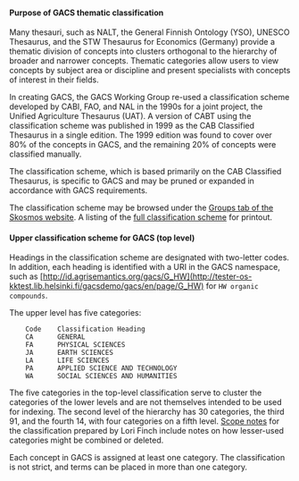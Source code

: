 #### Purpose of GACS thematic classification

Many thesauri, such as NALT, the General Finnish Ontology (YSO), UNESCO
Thesaurus, and the STW Thesaurus for Economics (Germany) provide a thematic
division of concepts into clusters orthogonal to the hierarchy of broader and
narrower concepts.  Thematic categories allow users to view concepts by subject
area or discipline and present specialists with concepts of interest in their 
fields.

In creating GACS, the GACS Working Group re-used a classification scheme
developed by CABI, FAO, and NAL in the 1990s for a joint project, the Unified
Agriculture Thesaurus (UAT).  A version of CABT using the classification scheme
was published in 1999 as the CAB Classified Thesaurus in a single edition.  The
1999 edition was found to cover over 80% of the concepts in GACS, and the
remaining 20% of concepts were classified manually.  

The classification scheme, which is based primarily on the CAB Classified
Thesaurus, is specific to GACS and may be pruned or expanded in accordance with
GACS requirements.

The classification scheme may be browsed under the [Groups tab of the Skosmos
website](http://tester-os-kktest.lib.helsinki.fi/gacsdemo/gacs/en/groups).  A
listing of the [full classification
scheme](https://github.com/agrisemantics/gacs-qip/blob/master/documentation/thematic_classification_full.md)
for printout. 

#### Upper classification scheme for GACS (top level)

Headings in the classification scheme are designated with two-letter codes.
In addition, each heading is identified with a URI in the GACS namespace, 
such as [http://id.agrisemantics.org/gacs/G_HW](http://tester-os-kktest.lib.helsinki.fi/gacsdemo/gacs/en/page/G_HW)
for `HW organic compounds`.

The upper level has five categories:

        Code    Classification Heading 
        CA      GENERAL 
        FA      PHYSICAL SCIENCES 
        JA      EARTH SCIENCES 
        LA      LIFE SCIENCES 
        PA      APPLIED SCIENCE AND TECHNOLOGY 
        WA      SOCIAL SCIENCES AND HUMANITIES 

The five categories in the top-level classification serve to cluster the
categories of the lower levels and are not themselves intended to be used for
indexing.  The second level of the hierarchy has 30 categories, the third 91,
and the fourth 14, with four categories on a fifth level.  [Scope
notes](https://github.com/agrisemantics/gacs-qip/blob/master/documentation/thematic_classification_scope_notes.md)
for the classification prepared by Lori Finch include notes on how lesser-used
categories might be combined or deleted.

Each concept in GACS is assigned at least one category.  The classification is
not strict, and terms can be placed in more than one category.  

